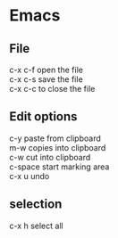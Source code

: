 # Emacs

## File
c-x c-f open the file  
c-x c-s save the file  
c-x c-c to close the file  

## Edit options
c-y	   paste from clipboard  
m-w 	   copies into clipboard  
c-w 	   cut into clipboard  
c-space    start marking area  
c-x u	   undo  

## selection  
c-x h select all  



